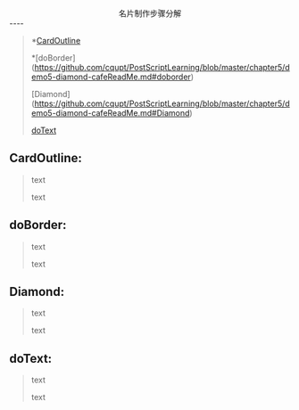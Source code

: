<center>名片制作步骤分解</center>
----

>
>*[CardOutline](https://github.com/cqupt/PostScriptLearning/blob/master/chapter5/demo5-diamond-cafeReadMe.md#CardOutline)
>
>*[doBorder] (https://github.com/cqupt/PostScriptLearning/blob/master/chapter5/demo5-diamond-cafeReadMe.md#doborder)
>
>[Diamond] (https://github.com/cqupt/PostScriptLearning/blob/master/chapter5/demo5-diamond-cafeReadMe.md#Diamond)
>
>[doText](https://github.com/cqupt/PostScriptLearning/blob/master/chapter5/demo5-diamond-cafeReadMe.md#doText)
>

CardOutline:
---
>
> text
> 
>text
>

doBorder:
---
>
> text
> 
>text
>

Diamond:
---
>
> text
> 
>text
>

doText:
---
>
> text
> 
>text
>
